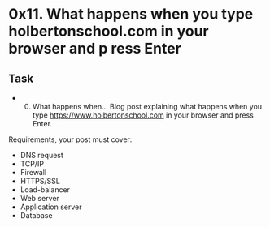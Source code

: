 # 0x11. What happens when you type holbertonschool.com in your browser and p    ress Enter
## Task
* 0. What happens when...
Blog post explaining what happens when you type https://www.holbertonschool.com in your browser and press Enter.

Requirements, your post must cover:

- DNS request
- TCP/IP
- Firewall
- HTTPS/SSL
- Load-balancer
- Web server
- Application server
- Database
